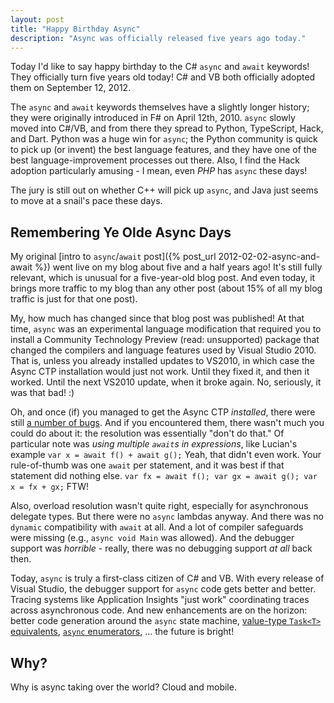 ```yaml
---
layout: post
title: "Happy Birthday Async"
description: "Async was officially released five years ago today."
---
```


Today I'd like to say happy birthday to the C# `async` and `await` keywords! They officially turn five years old today! C# and VB both officially adopted them on September 12, 2012.

The `async` and `await` keywords themselves have a slightly longer history; they were originally introduced in F# on April 12th, 2010. `async` slowly moved into C#/VB, and from there they spread to Python, TypeScript, Hack, and Dart. Python was a huge win for `async`; the Python community is quick to pick up (or invent) the best language features, and they have one of the best language-improvement processes out there. Also, I find the Hack adoption particularly amusing - I mean, even *PHP* has `async` these days!

<!-- TODO: async timeline, JS adoption -->

The jury is still out on whether C++ will pick up `async`, and Java just seems to move at a snail's pace these days.

## Remembering Ye Olde Async Days

My original [intro to `async`/`await` post]({% post_url 2012-02-02-async-and-await %}) went live on my blog about five and a half years ago! It's still fully relevant, which is unusual for a five-year-old blog post. And even today, it brings more traffic to my blog than any other post (about 15% of all my blog traffic is just for that one post).

My, how much has changed since that blog post was published! At that time, `async` was an experimental language modification that required you to install a Community Technology Preview (read: unsupported) package that changed the compilers and language features used by Visual Studio 2010. That is, unless you already installed updates to VS2010, in which case the Async CTP installation would just not work. Until they fixed it, and then it worked. Until the next VS2010 update, when it broke again. No, seriously, it was that bad! :)

Oh, and once (if) you managed to get the Async CTP *installed*, there were still [a number of bugs](https://blogs.msdn.microsoft.com/lucian/2011/04/17/async-ctp-refresh-what-bugs-remain-in-it/). And if you encountered them, there wasn't much you could do about it: the resolution was essentially "don't do that." Of particular note was *using multiple `await`s in expressions*, like Lucian's example `var x = await f() + await g();` Yeah, that didn't even work. Your rule-of-thumb was one `await` per statement, and it was best if that statement did nothing else. `var fx = await f(); var gx = await g(); var x = fx + gx;` FTW!

Also, overload resolution wasn't quite right, especially for asynchronous delegate types. But there were no `async` lambdas anyway. And there was no `dynamic` compatibility with `await` at all. And a lot of compiler safeguards were missing (e.g., `async void Main` was allowed). And the debugger support was *horrible* - really, there was no debugging support *at all* back then.

Today, `async` is truly a first-class citizen of C# and VB. With every release of Visual Studio, the debugger support for `async` code gets better and better. Tracing systems like Application Insights "just work" coordinating traces across asynchronous code. And new enhancements are on the horizon: better code generation around the `async` state machine, [value-type `Task<T>` equivalents](https://github.com/ljw1004/roslyn/blob/features/async-return/docs/specs/feature%20-%20arbitrary%20async%20returns.md), [`async` enumerators](https://github.com/dotnet/roslyn/issues/261), ... the future is bright!

## Why?

Why is async taking over the world? Cloud and mobile.
